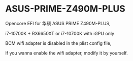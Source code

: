 # ASUS-PRIME-Z490M-PLUS

Opencore EFI for 华硕 ASUS PRIME Z490M-PLUS, 

i7-10700K + RX6650XT or i7-10700K with iGPU only

BCM wifi adapter is disabled in the plist config file,

If you wanna enable the wifi adapter, modify it by yourself.
